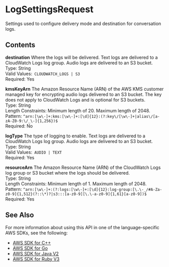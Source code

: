 # LogSettingsRequest<a name="API_LogSettingsRequest"></a>

Settings used to configure delivery mode and destination for conversation logs\.

## Contents<a name="API_LogSettingsRequest_Contents"></a>

 **destination**   <a name="lex-Type-LogSettingsRequest-destination"></a>
Where the logs will be delivered\. Text logs are delivered to a CloudWatch Logs log group\. Audio logs are delivered to an S3 bucket\.  
Type: String  
Valid Values:` CLOUDWATCH_LOGS | S3`   
Required: Yes

 **kmsKeyArn**   <a name="lex-Type-LogSettingsRequest-kmsKeyArn"></a>
The Amazon Resource Name \(ARN\) of the AWS KMS customer managed key for encrypting audio logs delivered to an S3 bucket\. The key does not apply to CloudWatch Logs and is optional for S3 buckets\.  
Type: String  
Length Constraints: Minimum length of 20\. Maximum length of 2048\.  
Pattern: `^arn:[\w\-]+:kms:[\w\-]+:[\d]{12}:(?:key\/[\w\-]+|alias\/[a-zA-Z0-9:\/_\-]{1,256})$`   
Required: No

 **logType**   <a name="lex-Type-LogSettingsRequest-logType"></a>
The type of logging to enable\. Text logs are delivered to a CloudWatch Logs log group\. Audio logs are delivered to an S3 bucket\.  
Type: String  
Valid Values:` AUDIO | TEXT`   
Required: Yes

 **resourceArn**   <a name="lex-Type-LogSettingsRequest-resourceArn"></a>
The Amazon Resource Name \(ARN\) of the CloudWatch Logs log group or S3 bucket where the logs should be delivered\.  
Type: String  
Length Constraints: Minimum length of 1\. Maximum length of 2048\.  
Pattern: `^arn:[\w\-]+:(?:logs:[\w\-]+:[\d]{12}:log-group:[\.\-_/#A-Za-z0-9]{1,512}(?::\*)?|s3:::[a-z0-9][\.\-a-z0-9]{1,61}[a-z0-9])$`   
Required: Yes

## See Also<a name="API_LogSettingsRequest_SeeAlso"></a>

For more information about using this API in one of the language\-specific AWS SDKs, see the following:
+  [AWS SDK for C\+\+](https://docs.aws.amazon.com/goto/SdkForCpp/lex-models-2017-04-19/LogSettingsRequest) 
+  [AWS SDK for Go](https://docs.aws.amazon.com/goto/SdkForGoV1/lex-models-2017-04-19/LogSettingsRequest) 
+  [AWS SDK for Java V2](https://docs.aws.amazon.com/goto/SdkForJavaV2/lex-models-2017-04-19/LogSettingsRequest) 
+  [AWS SDK for Ruby V3](https://docs.aws.amazon.com/goto/SdkForRubyV3/lex-models-2017-04-19/LogSettingsRequest) 